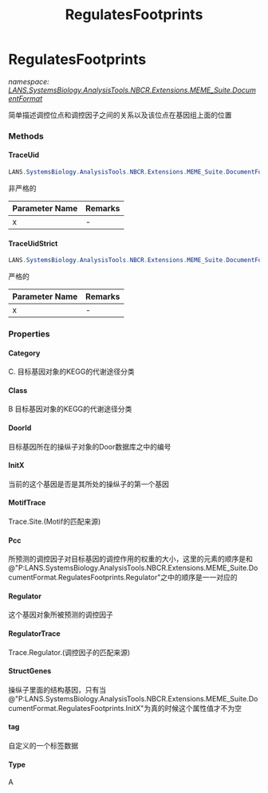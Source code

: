 ﻿---
title: RegulatesFootprints
---

# RegulatesFootprints
_namespace: [LANS.SystemsBiology.AnalysisTools.NBCR.Extensions.MEME_Suite.DocumentFormat](N-LANS.SystemsBiology.AnalysisTools.NBCR.Extensions.MEME_Suite.DocumentFormat.html)_

简单描述调控位点和调控因子之间的关系以及该位点在基因组上面的位置

### Methods

#### TraceUid
```csharp
LANS.SystemsBiology.AnalysisTools.NBCR.Extensions.MEME_Suite.DocumentFormat.RegulatesFootprints.TraceUid(LANS.SystemsBiology.AnalysisTools.NBCR.Extensions.MEME_Suite.DocumentFormat.RegulatesFootprints)
```
非严格的

|Parameter Name|Remarks|
|--------------|-------|
|x|-|


#### TraceUidStrict
```csharp
LANS.SystemsBiology.AnalysisTools.NBCR.Extensions.MEME_Suite.DocumentFormat.RegulatesFootprints.TraceUidStrict(LANS.SystemsBiology.AnalysisTools.NBCR.Extensions.MEME_Suite.DocumentFormat.RegulatesFootprints)
```
严格的

|Parameter Name|Remarks|
|--------------|-------|
|x|-|




### Properties

#### Category
C. 目标基因对象的KEGG的代谢途径分类
#### Class
B 目标基因对象的KEGG的代谢途径分类
#### DoorId
目标基因所在的操纵子对象的Door数据库之中的编号
#### InitX
当前的这个基因是否是其所处的操纵子的第一个基因
#### MotifTrace
Trace.Site.(Motif的匹配来源)
#### Pcc
所预测的调控因子对目标基因的调控作用的权重的大小，这里的元素的顺序是和@"P:LANS.SystemsBiology.AnalysisTools.NBCR.Extensions.MEME_Suite.DocumentFormat.RegulatesFootprints.Regulator"之中的顺序是一一对应的
#### Regulator
这个基因对象所被预测的调控因子
#### RegulatorTrace
Trace.Regulator.(调控因子的匹配来源)
#### StructGenes
操纵子里面的结构基因，只有当@"P:LANS.SystemsBiology.AnalysisTools.NBCR.Extensions.MEME_Suite.DocumentFormat.RegulatesFootprints.InitX"为真的时候这个属性值才不为空
#### tag
自定义的一个标签数据
#### Type
A

